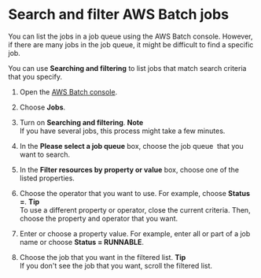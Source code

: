 # Search and filter AWS Batch jobs<a name="search-filter-jobs"></a>

You can list the jobs in a job queue using the AWS Batch console\. However, if there are many jobs in the job queue, it might be difficult to find a specific job\. 

You can use **Searching and filtering** to list jobs that match search criteria that you specify\.

1. Open the [AWS Batch console](https://console.aws.amazon.com/batch/home)\.

1. Choose **Jobs**\.

1. Turn on **Searching and filtering**\.
**Note**  
If you have several jobs, this process might take a few minutes\.

1. In the **Please select a job queue** box, choose the job queue  that you want to search\.

1. In the **Filter resources by property or value** box, choose one of the listed properties\.

1. Choose the operator that you want to use\. For example, choose **Status  =**\.
**Tip**  
To use a different property or operator, close the current criteria\. Then, choose the property and operator that you want\.

1. Enter or choose a property value\. For example, enter all or part of a job name or choose **Status = RUNNABLE**\.

1. Choose the job that you want in the filtered list\.
**Tip**  
If you don't see the job that you want, scroll the filtered list\.